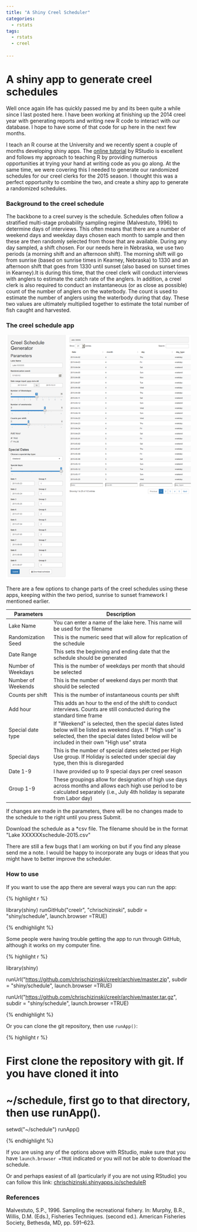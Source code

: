 ```yaml
---
title: "A Shiny Creel Scheduler"
categories:
  - rstats
tags:
  - rstats
  - creel

---
```




A shiny app to generate creel schedules
========================================================

Well once again life has quickly passed me by and its been quite a while since I last posted here.  I have been working 
at finishing up the 2014 creel year with generating reports and writing new R code to interact with our database.  I hope to have some of that 
code for up here in the next few months.  

I teach an R course at the University and we recently spent a couple of months developing shiny apps.  The [online tutorial](http://shiny.rstudio.com/tutorial/) by RStudio is excellent and follows my approach to teaching R by providing numerous opportunities at trying your hand at writing code as you go along.  At the same time, we were covering this I needed
to generate our randomized schedules for our creel clerks for the 2015 season.  I thought this was a perfect opportunity to 
combine the two, and create a shiny app to generate a randomized schedules.  


### Background to the creel schedule
The backbone to a creel survey  is the schedule.  Schedules often follow a  stratified multi-stage probability sampling regime (Malvestuto, 1996) to determine days of interviews.  This often means that there are a number of weekend days and weekday days chosen each month to sample and then these are then randomly selected from those that are available.  During any day sampled, a shift chosen.  For our needs here in Nebraska, we use two periods (a morning shift and an afternoon shift).  The morning shift will go from sunrise (based on sunrise times in Kearney, Nebraska) to 1330 and an afternoon shift that goes from 1330 until sunset (also based on sunset times in Kearney).It is during this time, that the creel clerk will conduct interviews with anglers to estimate the catch rate of the anglers.  In addition,  a creel clerk is also required to conduct an instantaneous (or as close as possible) count of the number of anglers on the waterbody.  The count is used to estimate the number of anglers using the waterbody during that day.  These two values are ultimately multiplied together to estimate the total number of fish caught and harvested.  

### The creel schedule app

![center](/figs/2015-05-08-shinyschedule/ScreenShot.png) 


There are a few options to change parts of the creel schedules using these apps, keeping within the two period, sunrise to sunset framework I mentioned earlier.  

Parameters | Description
-----------|------------
Lake Name  |You can enter a name of the lake here.  This name will be used for the filename
Randomization Seed | This is the numeric seed that will allow for replication of the schedule
Date Range | This sets the beginning and ending date that the schedule should be generated
Number of Weekdays | This is the number of weekdays per month that should be selected
Number of Weekends | This is the number of weekend days per month that should be selected
Counts per shift |	This is the number of instantaneous counts per shift
Add hour | This adds an hour to the end of the shift to conduct interviews.  Counts are still conducted during the standard time frame
Special date type | If "Weekend" is selected, then the special dates listed below will be listed as weekend days.  If "High use" is selected, then the special dates listed below will be included in their own "High use" strata
Special days | This is the number of special dates selected per High Use group.  If Holiday is selected under special day type, then this is disregarded
Date 1-9 | I have provided up to 9 special days per creel season
Group 1-9 | These groupings allow for designation of high use days across months and allows each high use period to be calculated separately (i.e., July 4th holiday is separate from Labor day)

If changes are made in the parameters, there will be no changes made to the schedule to the right until you press Submit.

Download the schedule as a *csv file.  The filename should be in the format "Lake XXXXXXschedule-2015.csv"

There are still a few bugs that I am working on but if you find any please send me a note.  I would be happy to incorporate any bugs or ideas that you might have to better improve the scheduler.  


### How to use
If you want to use the app there are several ways you can run the app:

{% highlight r %}

library(shiny)
runGitHub("creelr", "chrischizinski", subdir = "shiny/schedule", launch.browser =TRUE)

{% endhighlight %}

Some people were having trouble getting the app to run through GitHub, although it works on my computer fine. 

{% highlight r %}

library(shiny)

runUrl("https://github.com/chrischizinski/creelr/archive/master.zip",
       subdir = "shiny/schedule", launch.browser =TRUE)

runUrl("https://github.com/chrischizinski/creelr/archive/master.tar.gz",
       subdir = "shiny/schedule", launch.browser =TRUE)

{% endhighlight %}

Or you can clone the git repository, then use `runApp()`:

{% highlight r %}

# First clone the repository with git. If you have cloned it into
# ~/schedule, first go to that directory, then use runApp().
setwd("~/schedule")
runApp()

{% endhighlight %}

If you are using any of the options above with RStudio, make sure that you have `launch.browser =TRUE` indicated or you will not be able to download the schedule.  


Or and perhaps easiest of all (particularly if you are not using RStudio) you can follow this link:
[chrischizinski.shinyapps.io/scheduleR](https://chrischizinski.shinyapps.io/scheduleR/)

### References
Malvestuto, S.P., 1996. Sampling the recreational fishery. In: Murphy, B.R., Willis,
D.M. (Eds.), Fisheries Techniques. (second ed.). American Fisheries Society,
Bethesda, MD, pp. 591–623.  

